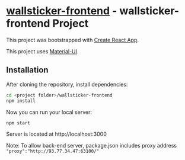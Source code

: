 # [wallsticker-frontend](https://github.com/voitseh/wallsticker-frontend) - wallsticker-frontend Project

This project was bootstrapped with [Create React App](https://github.com/facebookincubator/create-react-app).

This project uses [Material-UI](https://github.com/callemall/material-ui).



## Installation

After cloning the repository, install dependencies:
```sh
cd <project folder>/wallsticker-frontend
npm install
```

Now you can run your local server:
```sh
npm start
```
Server is located at http://localhost:3000

Note: To allow back-end server, package.json includes proxy address `"proxy":"http://93.77.34.47:63100/"`

```

